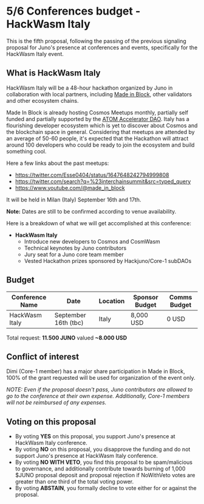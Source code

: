 # 5/6 Conferences budget - HackWasm Italy

This is the fifth proposal, following the passing of the previous signaling proposal for Juno's presence at conferences and events, specifically for the HackWasm Italy event.

## What is HackWasm Italy
HackWasm Italy will be a 48-hour hackathon organized by Juno in collaboration with local partners, including [Made in Block](https://twitter.com/madeinblock_), other validators and other ecosystem chains. 

Made In Block is already hosting Cosmos Meetups monthly, partially self funded and partially supported by the [ATOM Accelerator DAO](https://twitter.com/ATOMAccelerator/status/1648703193742974976). Italy has a flourishing developer ecosystem which is yet to discover about Cosmos and the blockchain space in general. Considering that meetups are attended by an average of 50-60 people, it's expected that the Hackathon will attract around 100 developers who could be ready to join the ecosystem and build something cool.

Here a few links about the past meetups: 
- https://twitter.com/Esse0404/status/1647648242794999808
- https://twitter.com/search?q=%23interchainsummit&src=typed_query
- https://www.youtube.com/@made_in_block

It will be held in Milan (Italy) September 16th and 17th. 

**Note:** Dates are still to be confirmed according to venue availability.

Here is a breakdown of what we will get accomplished at this conference:

- **HackWasm Italy**
    - Introduce new developers to Cosmos and CosmWasm
    - Technical keynotes by Juno contributors
    - Jury seat for a Juno core team member
    - Vested Hackathon prizes sponsored by Hackjuno/Core-1 subDAOs

## Budget

| Conference Name | Date | Location | Sponsor Budget | Comms Budget |
| -------- | -------- | -------- | -------- | -------- |
| HackWasm Italy | September 16th (tbc) | Italy | 8,000 USD | 0 USD |

Total request: **11.500 JUNO** valued **~8.000 USD**

## Conflict of interest
Dimi (Core-1 member) has a major share participation in Made in Block, 100% of the grant requested will be used for organization of the event only.

*NOTE: Even if the proposal doesn't pass, Juno contributors are allowed to go to the conference at their own expense. Additionally, Core-1 members will not be reimbursed of any expenses.*

## Voting on this proposal
* By voting **YES** on this proposal, you support Juno's presence at HackWasm Italy conference.
* By voting **NO** on this proposal, you disapprove the funding and do not support Juno's presence at HackWasm Italy conference.
* By voting **NO WITH VETO**, you find this proposal to be spam/malicious to governance, and additionally contribute towards burning of 1,000 $JUNO proposal deposit and proposal rejection if NoWithVeto votes are greater than one third of the total voting power.
* By voting **ABSTAIN**, you formally decline to vote either for or against the proposal.